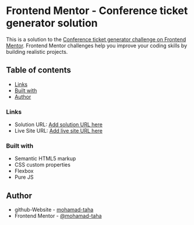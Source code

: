# Frontend Mentor - Conference ticket generator solution

This is a solution to the [Conference ticket generator challenge on Frontend Mentor](https://www.frontendmentor.io/challenges/conference-ticket-generator-oq5gFIU12w). Frontend Mentor challenges help you improve your coding skills by building realistic projects.

## Table of contents

- [Links](#links)
- [Built with](#built-with)
- [Author](#author)

### Links

- Solution URL: [Add solution URL here](https://www.frontendmentor.io/solutions/responsive-page-using-pure-js-BHKC8ODl09)
- Live Site URL: [Add live site URL here](https://mohamad-taha.github.io/generate-ticket/)

### Built with

- Semantic HTML5 markup
- CSS custom properties
- Flexbox
- Pure JS

## Author

- github-Website - [mohamad-taha](https://github.com/mohamad-taha)
- Frontend Mentor - [@mohamad-taha](https://www.frontendmentor.io/profile/mohamad-taha)
